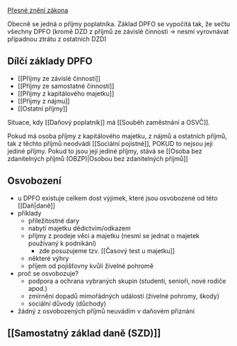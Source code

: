 [Přesné znění zákona](https://www.zakonyprolidi.cz/cs/1992-586)

Obecně se jedná o příjmy poplatníka. Základ DPFO se vypočítá tak, že sečtu všechny DPFO (kromě DZD z příjmů ze závislé činnosti -> nesmí vyrovnávat případnou ztrátu z ostatních DZD)

## Dílčí základy DPFO
- [[Příjmy ze závislé činnosti]]
- [[Příjmy ze samostatné činnosti]]
- [[Příjmy z kapitálového majetku]]
- [[Příjmy z nájmu]]
- [[Ostatní příjmy]]

Situace, kdy [[Daňový poplatník]] má [[Souběh zaměstnání a OSVČ]].

Pokud má osoba příjmy z kapitálového majetku, z nájmů a ostatních příjmů, tak z těchto příjmů neodvádí [[Sociální pojistné]], POKUD to nejsou její jediné příjmy.
Pokud to jsou její jediné příjmy, stává se [[Osoba bez zdanitelných příjmů (OBZP)|Osobou bez zdanitelných příjmů]]

## Osvobození 
- u DPFO existuje celkem dost výjimek, které jsou osvobozené od této [[Daň|daně]]
- příklady
	- příležitostné dary
	- nabytí majetku dědictvím/odkazem
	- příjmy z prodeje věcí a majetku (nesmí se jednat o majetek používaný k podnikání)
		- zde posuzujeme tzv. [[Časový test u majetku]]
	- některé výhry
	- příjem od pojišťovny kvůli živelné pohromě
- proč se osvobozuje?
	- podpora a ochrana vybraných skupin (studenti, senioři, nové rodiče apod.)
	- zmírnění dopadů mimořádných událostí (živelné pohromy, škody)
	- sociální důvody (důchody)
- žádný z osvobozených příjmů neuvádím v daňovém přiznání

## [[Samostatný základ daně (SZD)]]
